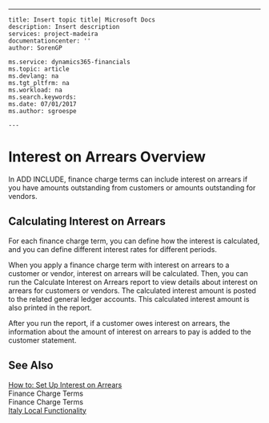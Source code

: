 ---
    title: Insert topic title| Microsoft Docs
    description: Insert description
    services: project-madeira
    documentationcenter: ''
    author: SorenGP

    ms.service: dynamics365-financials
    ms.topic: article
    ms.devlang: na
    ms.tgt_pltfrm: na
    ms.workload: na
    ms.search.keywords:
    ms.date: 07/01/2017
    ms.author: sgroespe

    ---
# Interest on Arrears Overview
In ADD INCLUDE<!--[!INCLUDE[navnow](../../ApplicationDesign/includes/navnow_md.md)]-->, finance charge terms can include interest on arrears if you have amounts outstanding from customers or amounts outstanding for vendors.  
  
## Calculating Interest on Arrears  
 For each finance charge term, you can define how the interest is calculated, and you can define different interest rates for different periods.  
  
 When you apply a finance charge term with interest on arrears to a customer or vendor, interest on arrears will be calculated. Then, you can run the Calculate Interest on Arrears report to view details about interest on arrears for customers or vendors. The calculated interest amount is posted to the related general ledger accounts. This calculated interest amount is also printed in the report.  
  
 After you run the report, if a customer owes interest on arrears, the information about the amount of interest on arrears to pay is added to the customer statement.  
  
## See Also  
 [How to: Set Up Interest on Arrears](../../LocalFunctionalityForMicrosoftDynamicsNav2016/Italy/how-to-set-up-interest-on-arrears.md)   
 Finance Charge Terms   
 Finance Charge Terms   
 [Italy Local Functionality](../../LocalFunctionalityForMicrosoftDynamicsNav2016/Italy/italy-local-functionality.md)